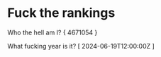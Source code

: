 # Fuck the rankings

Who the hell am I?
{ 4671054 }

What fucking year is it?
[ 2024-06-19T12:00:00Z ]
